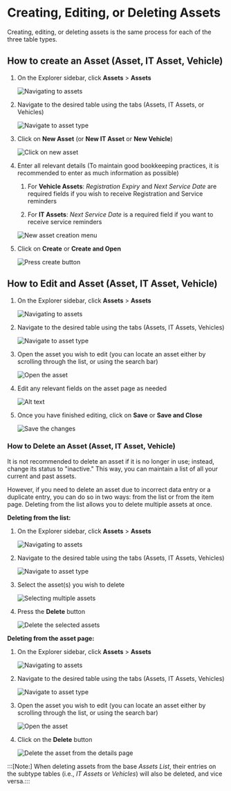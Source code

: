 # Creating, Editing, or Deleting Assets

Creating, editing, or deleting assets is the same process for each of the three table types.

## How to create an Asset (Asset, IT Asset, Vehicle)

1. On the Explorer sidebar, click **Assets** > **Assets**

    ![Navigating to assets](<Navigating to Assets.png>)

2. Navigate to the desired table using the tabs (Assets, IT Assets, or Vehicles) 

    ![Navigate to asset type](<Navigate to asset type.png>)

3. Click on **New Asset** (or **New IT Asset** or **New Vehicle**)

    ![Click on new asset](<Click on new asset.png>)

4. Enter all relevant details (To maintain good bookkeeping practices, it is recommended to enter as much information as possible)  
    
    1. For **Vehicle Assets**: *Registration Expiry* and *Next Service Date* are required fields if you wish to receive Registration and Service reminders

    2. For **IT Assets**: *Next Service Date* is a required field if you want to receive service reminders  

    ![New asset creation menu](<New asset creation menu.png>)

5. Click on **Create** or **Create and Open**

    ![Press create button](<Press create button.png>)

## How to Edit and Asset (Asset, IT Asset, Vehicle)

1. On the Explorer sidebar, click **Assets** > **Assets**  

    ![Navigating to assets](<Navigating to Assets.png>)

2. Navigate to the desired table using the tabs (Assets, IT Assets, Vehicles)

    ![Navigate to asset type](<Navigate to asset type.png>)

3. Open the asset you wish to edit (you can locate an asset either by scrolling through the list, or using the search bar)  

    ![Open the asset](<Open the asset.png>)

4. Edit any relevant fields on the asset page as needed

    ![Alt text](<Updating the asset information on the details page.png>)

5. Once you have finished editing, click on **Save** or **Save and Close**  

    ![Save the changes](<Save the changes.png>)

### How to Delete an Asset (Asset, IT Asset, Vehicle)

It is not recommended to delete an asset if it is no longer in use; instead, change its status to "inactive." This way, you can maintain a list of all your current and past assets.

However, if you need to delete an asset due to incorrect data entry or a duplicate entry, you can do so in two ways: from the list or from the item page. Deleting from the list allows you to delete multiple assets at once.

**Deleting from the list:**

1. On the Explorer sidebar, click **Assets** > **Assets**  

    ![Navigating to assets](<Navigating to Assets.png>)

2. Navigate to the desired table using the tabs (Assets, IT Assets, Vehicles)  

    ![Navigate to asset type](<Navigate to asset type.png>)

3. Select the asset(s) you wish to delete

    ![Selecting multiple assets](<Selecting multiple assets.png>)

4. Press the **Delete** button 

    ![Delete the selected assets](<Delete the selected assets.png>)

**Deleting from the asset page:**

1. On the Explorer sidebar, click **Assets** > **Assets**

    ![Navigating to assets](<Navigating to Assets.png>)

2. Navigate to the desired table using the tabs (Assets, IT Assets, Vehicles)

    ![Navigate to asset type](<Navigate to asset type.png>)

3. Open the asset you wish to edit (you can locate an asset either by scrolling through the list, or using the search bar)  

    ![Open the asset](<Open the asset.png>)

4. Click on the **Delete** button  

    ![Delete the asset from the details page](<Delete the asset from the details page.png>)

:::[Note:] When deleting assets from the base *Assets List*, their entries on the subtype tables (i.e., *IT Assets* or *Vehicles*) will also be deleted, and vice versa.:::